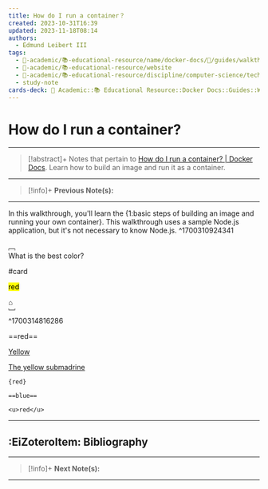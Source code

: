 ```yaml
---
title: How do I run a container？
created: 2023-10-31T16:39
updated: 2023-11-18T08:14
authors:
  - Edmund Leibert III
tags:
  - 🔴-academic/📚-educational-resource/name/docker-docs/🔖/guides/walkthroughs/how-do-i-run-a-container?
  - 🔴-academic/📚-educational-resource/website
  - 🔴-academic/📚-educational-resource/discipline/computer-science/technology/docker
  - study-note
cards-deck: 🔴 Academic::📚 Educational Resource::Docker Docs::Guides::Walkthroughs::How do I run a container?
---
```


# How do I run a container?

---

> [!abstract]+ 
> Notes that pertain to [How do I run a container? | Docker Docs](https://docs.docker.com/guides/walkthroughs/run-a-container/). Learn how to build an image and run it as a container.

---

> [!info]+ 
> **Previous Note(s):**
> 

---

In this walkthrough, you'll learn the <span class="cloze cloze-curly-brackets">{1:basic steps of building an image and running your own container}</span>. This walkthrough uses a sample Node.js application, but it's not necessary to know Node.js.
^1700310924341

﹇<br>
What is the best color?

#card 

<mark>red</mark>

⌂
<br>﹈<br>^1700314816286

==red==

<u>Yellow</u>

<u>The yellow submadrine</u>

```
{red}
```

```
==blue==
```

```
<u>red</u>
```

---

## :EiZoteroItem: Bibliography

---

> [!info]+
> **Next Note(s):**

---
